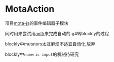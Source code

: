 # MotaAction
项目[mota-js](https://github.com/ckcz123/mota-js)的事件编辑器子模块

同时用来尝试用[antlr](https://github.com/antlr/antlr4)来完成自动的.g4转blockly的过程

blockly中mutators太过麻烦不适宜自动化,放弃

blockly中`numeric imput`的机制待研究